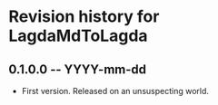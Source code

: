 # Revision history for LagdaMdToLagda

## 0.1.0.0 -- YYYY-mm-dd

* First version. Released on an unsuspecting world.
